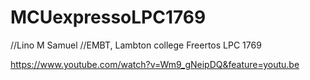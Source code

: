 #  MCUexpressoLPC1769
//Lino M Samuel
//EMBT, Lambton college
Freertos LPC 1769


https://www.youtube.com/watch?v=Wm9_gNeipDQ&feature=youtu.be



